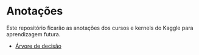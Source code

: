 # Anotações

Este repositório ficarão as anotações dos cursos e kernels do Kaggle para aprendizagem futura.

- [Árvore de decisão](https://github.com/barbosarafael/Anotacoes/blob/master/ML_Modelos/Arvore_de_decisao/arvore_de_decisao.ipynb)
